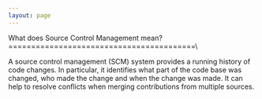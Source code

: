 ```yaml
---
layout: page
---
```

What does Source Control Management mean?
=========================================\

A source control management (SCM) system provides a running history of code changes. In particular, it identifies what part of the code base was changed, who made the change and when the change was made. It can help to resolve conflicts when merging contributions from multiple sources.
